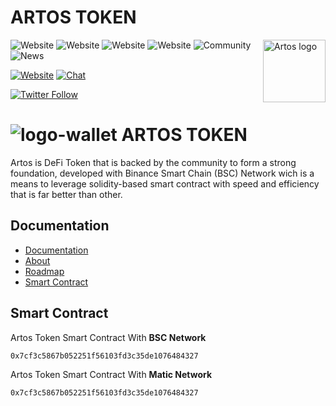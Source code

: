 # ARTOS TOKEN

<a href="https://artostoken.net/"><img align="right" width="100" src="https://1593371435-files.gitbook.io/~/files/v0/b/gitbook-x-prod.appspot.com/o/spaces%2FMeXg815S6IAHAKRbuW2H%2Fuploads%2FRkm8iwgiRB8EF9YydkoB%2Fartos-logo-tw.png?alt=media&token=dfe47bab-47da-4def-8bef-0293e0cdda25?raw=true" alt="Artos logo" /></a>

<img alt="Website" src="https://img.shields.io/website?down_color=red&down_message=Offline&label=Web&logo=wallet&up_color=green&up_message=Online&url=https%3A%2F%2Fartostoken.net%2F"> <img alt="Website" src="https://img.shields.io/website?down_color=red&down_message=Offline&label=dapp&logo=wallet&up_color=green&up_message=Online&url=https%3A%2F%2Fdapp.artostoken.net%2F"> <img alt="Website" src="https://img.shields.io/website?down_color=red&down_message=Offline&label=Mining&logo=wallet&up_color=green&up_message=Online&url=https%3A%2F%2Famc.artostoken.net%2F"> <img alt="Website" src="https://img.shields.io/website?down_color=red&down_message=Offline&label=NFT&logo=wallet&up_color=green&up_message=Online&url=https%3A%2F%2Fnft.artostoken.net%2F"> <img alt="Community" src="https://img.shields.io/website?down_color=red&down_message=Offline&label=Community&logo=wallet&up_color=green&up_message=Online&url=https%3A%2F%2Fcommunity.artostoken.net%2F"> <img alt="News" src="https://img.shields.io/website?down_color=red&down_message=Offline&label=News&logo=wallet&up_color=green&up_message=Online&url=https%3A%2F%2Fartostoken.com%2F">


[![Website](https://img.shields.io/badge/web-artos-blue.svg?style=flat-square)](http://artostoken.net/)
[![Chat](https://img.shields.io/badge/chat-artos_official-blue.svg?style=flat-square)](https://t.me/artos_official)

[![Twitter Follow](https://img.shields.io/twitter/follow/artos_official.svg?style=social&label=Follow)](https://twitter.com/artos_official)

# ![logo-wallet](https://user-images.githubusercontent.com/96391739/189418095-1edbb5e6-914a-4ca9-8481-f75642117012.png) ARTOS TOKEN

Artos is DeFi Token that is backed by the community to form a strong foundation, developed with Binance Smart Chain (BSC) Network wich is a means to leverage solidity-based smart contract with speed and efficiency that is far better than other.
## Documentation
- [Documentation](https://artos-foundation.gitbook.io/artos-digital-sejahtera-1/)
- [About](https://artos-foundation.gitbook.io/artos-digital-sejahtera-1/artos-token)
- [Roadmap](https://artos-foundation.gitbook.io/artos-digital-sejahtera-1/roadmap)
- [Smart Contract](https://artos-foundation.gitbook.io/artos-digital-sejahtera-1/artos-project/token-contract)
## Smart Contract
Artos Token Smart Contract With **BSC Network**

```sh
0x7cf3c5867b052251f56103fd3c35de1076484327
```
Artos Token Smart Contract With **Matic Network**

```sh
0x7cf3c5867b052251f56103fd3c35de1076484327
```
